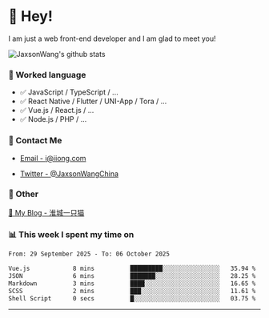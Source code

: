 # 👋 Hey!

I am just a web front-end developer and I am glad to meet you!

![JaxsonWang's github stats](https://github-readme-stats.vercel.app/api?username=JaxsonWang&&show_icons=true&&title_color=1abc9c&&icon_color=1abc9c)


### 📝 Worked language

- ✅ JavaScript / TypeScript / ...
- ✅ React Native / Flutter / UNI-App / Tora / ...
- ✅ Vue.js / React.js / ...
- ✅ Node.js / PHP / ...

### 📮 Contact Me

- [Email - i@iiong.com](mailto:i@iiong.com)

- [Twitter - @JaxsonWangChina](https://twitter.com/JaxsonWangChina)

### 🤪 Other

[📌 My Blog - 淮城一只猫](https://iiong.com)

### 📊 This week I spent my time on

<!--START_SECTION:waka-->

```txt
From: 29 September 2025 - To: 06 October 2025

Vue.js            8 mins          █████████░░░░░░░░░░░░░░░░   35.94 %
JSON              6 mins          ███████░░░░░░░░░░░░░░░░░░   28.25 %
Markdown          3 mins          ████░░░░░░░░░░░░░░░░░░░░░   16.65 %
SCSS              2 mins          ███░░░░░░░░░░░░░░░░░░░░░░   11.61 %
Shell Script      0 secs          █░░░░░░░░░░░░░░░░░░░░░░░░   03.75 %
```

<!--END_SECTION:waka-->

---
